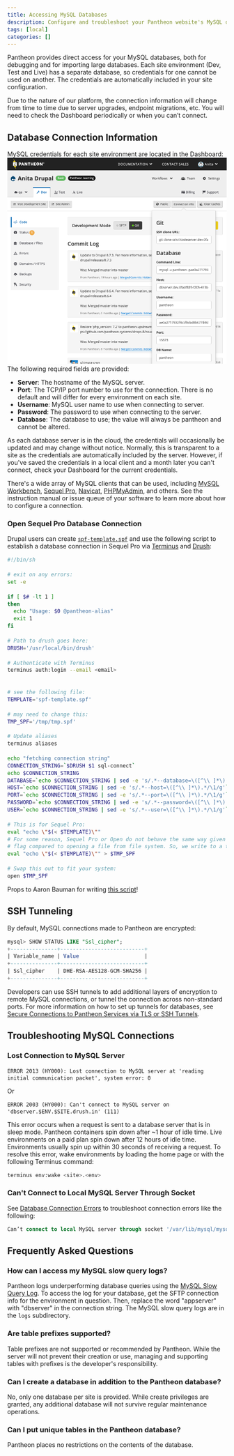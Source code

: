 ```yaml
---
title: Accessing MySQL Databases
description: Configure and troubleshoot your Pantheon website's MySQL database connections.
tags: [local]
categories: []
---
```

Pantheon provides direct access for your MySQL databases, both for debugging and for importing large databases. Each site environment (Dev, Test and Live) has a separate database, so credentials for one cannot be used on another. The credentials are automatically included in your site configuration.

<Alert title="Note" type="info">
Due to the nature of our platform, the connection information will change from time to time due to server upgrades, endpoint migrations, etc. You will need to check the Dashboard periodically or when you can’t connect.
</Alert>

## Database Connection Information

MySQL credentials for each site environment are located in the Dashboard:<br />
![MySQL Credentials](../images/dashboard/mysql-info.png)<br />
The following required fields are provided:

- **Server**: The hostname of the MySQL server.
- **Port**: The TCP/IP port number to use for the connection. There is no default and will differ for every environment on each site.
- **Username**: MySQL user name to use when connecting to server.
- **Password**: The password to use when connecting to the server.
- **Database**: The database to use; the value will always be pantheon and cannot be altered.

As each database server is in the cloud, the credentials will occasionally be updated and may change without notice. Normally, this is transparent to a site as the credentials are automatically included by the server. However, if you've saved the credentials in a local client and a month later you can't connect, check your Dashboard for the current credentials.

There's a wide array of MySQL clients that can be used, including [MySQL Workbench](https://dev.mysql.com/downloads/workbench/), [Sequel Pro](https://www.sequelpro.com/download), [Navicat](https://www.navicat.com/download), [PHPMyAdmin](https://www.phpmyadmin.net/), and others. See the instruction manual or issue queue of your software to learn more about how to configure a connection.

### Open Sequel Pro Database Connection
Drupal users can create [`spf-template.spf`](https://gist.github.com/aaronbauman/f50cc691eb3ed60a358c#file-spf-template-spf) and use the following script to establish a database connection in Sequel Pro via [Terminus](/terminus/) and [Drush](/drush):

```bash
#!/bin/sh

# exit on any errors:
set -e

if [ $# -lt 1 ]
then
  echo "Usage: $0 @pantheon-alias"
  exit 1
fi

# Path to drush goes here:
DRUSH='/usr/local/bin/drush'

# Authenticate with Terminus
terminus auth:login --email <email>


# see the following file:
TEMPLATE='spf-template.spf'

# may need to change this:
TMP_SPF='/tmp/tmp.spf'

# Update aliases
terminus aliases

echo "fetching connection string"
CONNECTION_STRING=`$DRUSH $1 sql-connect`
echo $CONNECTION_STRING
DATABASE=`echo $CONNECTION_STRING | sed -e 's/.*--database=\([^\\ ]*\).*/\1/g'`
HOST=`echo $CONNECTION_STRING | sed -e 's/.*--host=\([^\\ ]*\).*/\1/g'`
PORT=`echo $CONNECTION_STRING | sed -e 's/.*--port=\([^\\ ]*\).*/\1/g'`
PASSWORD=`echo $CONNECTION_STRING | sed -e 's/.*--password=\([^\\ ]*\).*/\1/g'`
USER=`echo $CONNECTION_STRING | sed -e 's/.*--user=\([^\\ ]*\).*/\1/g'`

# This is for Sequel Pro:
eval "echo \"$(< $TEMPLATE)\""
# For some reason, Sequel Pro or Open do not behave the same way given the -f
# flag compared to opening a file from file system. So, we write to a tmp file.
eval "echo \"$(< $TEMPLATE)\"" > $TMP_SPF

# Swap this out to fit your system:
open $TMP_SPF
```

Props to Aaron Bauman for writing [this script](https://gist.github.com/aaronbauman/f50cc691eb3ed60a358c)!

## SSH Tunneling

By default, MySQL connections made to Pantheon are encrypted:

```sql
mysql> SHOW STATUS LIKE "Ssl_cipher";
+---------------+---------------------------+
| Variable_name | Value                     |
+---------------+---------------------------+
| Ssl_cipher    | DHE-RSA-AES128-GCM-SHA256 |
+---------------+---------------------------+
```

Developers can use SSH tunnels to add additional layers of encryption to remote MySQL connections, or tunnel the connection across non-standard ports. For more information on how to set up tunnels for databases, see [Secure Connections to Pantheon Services via TLS or SSH Tunnels](/ssh-tunnels/).

## Troubleshooting MySQL Connections

### Lost Connection to MySQL Server
```
ERROR 2013 (HY000): Lost connection to MySQL server at 'reading initial communication packet', system error: 0
```
Or
```
ERROR 2003 (HY000): Can't connect to MySQL server on 'dbserver.$ENV.$SITE.drush.in' (111)
```

This error occurs when a request is sent to a database server that is in sleep mode. Pantheon containers spin down after ~1 hour of idle time. Live environments on a paid plan spin down after 12 hours of idle time. Environments usually spin up within 30 seconds of receiving a request. To resolve this error, wake environments by loading the home page or with the following Terminus command:

```bash
terminus env:wake <site>.<env>
```
### Can't Connect to Local MySQL Server Through Socket
See [Database Connection Errors](/database-connection-errors/) to troubleshoot
 connection errors like the following:<br />
```sql
Can’t connect to local MySQL server through socket '/var/lib/mysql/mysql.sock'...).
```


## Frequently Asked Questions

### How can I access my MySQL slow query logs?

Pantheon logs underperforming database queries using the [MySQL Slow Query Log](https://dev.mysql.com/doc/refman/5.5/en/slow-query-log.html). To access the log for your database, get the SFTP connection info for the environment in question. Then, replace the word "appserver" with "dbserver" in the connection string. The MySQL slow query logs are in the `logs` subdirectory.

### Are table prefixes supported?

Table prefixes are not supported or recommended by Pantheon. While the server will not prevent their creation or use, managing and supporting tables with prefixes is the developer's responsibility.

### Can I create a database in addition to the Pantheon database?

No, only one database per site is provided. While create privileges are granted, any additional database will not survive regular maintenance operations.

### Can I put unique tables in the Pantheon database?

Pantheon places no restrictions on the contents of the database.
